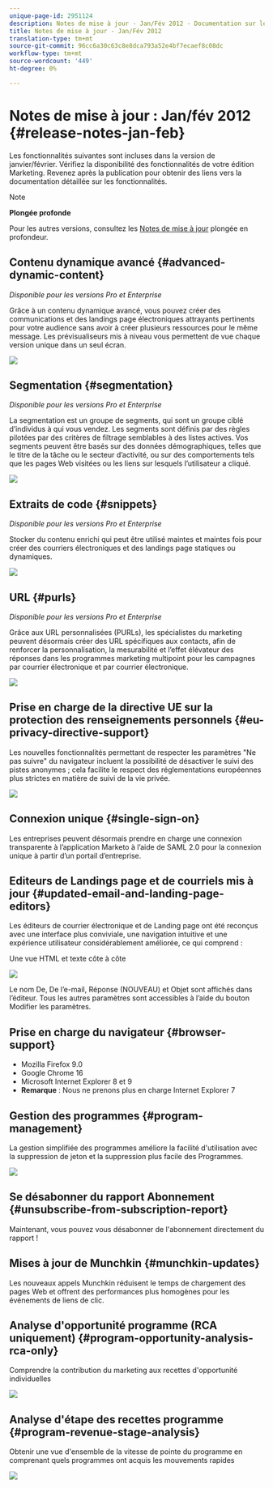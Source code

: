 ```yaml
---
unique-page-id: 2951124
description: Notes de mise à jour - Jan/Fév 2012 - Documentation sur le marketing - Documentation du produit
title: Notes de mise à jour - Jan/Fév 2012
translation-type: tm+mt
source-git-commit: 96cc6a30c63c8e8dca793a52e4bf7ecaef8c08dc
workflow-type: tm+mt
source-wordcount: '449'
ht-degree: 0%

---
```



# Notes de mise à jour : Jan/fév 2012 {#release-notes-jan-feb}

Les fonctionnalités suivantes sont incluses dans la version de janvier/février. Vérifiez la disponibilité des fonctionnalités de votre édition Marketing. Revenez après la publication pour obtenir des liens vers la documentation détaillée sur les fonctionnalités.

>[!NOTE]
>
>**Plongée profonde**
>
>Pour les autres versions, consultez les [Notes de mise à jour](http://docs.marketo.com/display/docs/release+notes) plongée en profondeur.

## Contenu dynamique avancé {#advanced-dynamic-content}

*Disponible pour les versions Pro et Enterprise*

Grâce à un contenu dynamique avancé, vous pouvez créer des communications et des landings page électroniques attrayants pertinents pour votre audience sans avoir à créer plusieurs ressources pour le même message. Les prévisualiseurs mis à niveau vous permettent de vue chaque version unique dans un seul écran.

![](assets/image2014-9-23-9-3a50-3a27.png)

## Segmentation {#segmentation}

*Disponible pour les versions Pro et Enterprise*

La segmentation est un groupe de segments, qui sont un groupe ciblé d’individus à qui vous vendez. Les segments sont définis par des règles pilotées par des critères de filtrage semblables à des listes actives. Vos segments peuvent être basés sur des données démographiques, telles que le titre de la tâche ou le secteur d’activité, ou sur des comportements tels que les pages Web visitées ou les liens sur lesquels l’utilisateur a cliqué.

![](assets/image2014-9-23-9-3a50-3a42.png)

## Extraits de code {#snippets}

*Disponible pour les versions Pro et Enterprise*

Stocker du contenu enrichi qui peut être utilisé maintes et maintes fois pour créer des courriers électroniques et des landings page statiques ou dynamiques.

![](assets/image2014-9-23-9-3a50-3a58.png)

## URL {#purls}

*Disponible pour les versions Pro et Enterprise*

Grâce aux URL personnalisées (PURLs), les spécialistes du marketing peuvent désormais créer des URL spécifiques aux contacts, afin de renforcer la personnalisation, la mesurabilité et l’effet élévateur des réponses dans les programmes marketing multipoint pour les campagnes par courrier électronique et par courrier électronique.

![](assets/image2014-9-23-9-3a51-3a11.png)

## Prise en charge de la directive UE sur la protection des renseignements personnels {#eu-privacy-directive-support}

Les nouvelles fonctionnalités permettant de respecter les paramètres &quot;Ne pas suivre&quot; du navigateur incluent la possibilité de désactiver le suivi des pistes anonymes ; cela facilite le respect des réglementations européennes plus strictes en matière de suivi de la vie privée.

![](assets/image2014-9-23-9-3a51-3a32.png)

## Connexion unique {#single-sign-on}

Les entreprises peuvent désormais prendre en charge une connexion transparente à l’application Marketo à l’aide de SAML 2.0 pour la connexion unique à partir d’un portail d’entreprise.

## Editeurs de Landings page et de courriels mis à jour {#updated-email-and-landing-page-editors}

Les éditeurs de courrier électronique et de Landing page ont été reconçus avec une interface plus conviviale, une navigation intuitive et une expérience utilisateur considérablement améliorée, ce qui comprend :

Une vue HTML et texte côte à côte

![](assets/image2014-9-23-9-3a51-3a54.png)

Le nom De, De l’e-mail, Réponse (NOUVEAU) et Objet sont affichés dans l’éditeur. Tous les autres paramètres sont accessibles à l’aide du bouton Modifier les paramètres.

## Prise en charge du navigateur {#browser-support}

* Mozilla Firefox 9.0
* Google Chrome 16
* Microsoft Internet Explorer 8 et 9
* **Remarque** : Nous ne prenons plus en charge Internet Explorer 7

## Gestion des programmes {#program-management}

La gestion simplifiée des programmes améliore la facilité d&#39;utilisation avec la suppression de jeton et la suppression plus facile des Programmes.

![](assets/image2014-9-23-9-3a52-3a11.png)

## Se désabonner du rapport Abonnement {#unsubscribe-from-subscription-report}

Maintenant, vous pouvez vous désabonner de l&#39;abonnement directement du rapport !

## Mises à jour de Munchkin {#munchkin-updates}

Les nouveaux appels Munchkin réduisent le temps de chargement des pages Web et offrent des performances plus homogènes pour les événements de liens de clic.

## Analyse d&#39;opportunité programme (RCA uniquement) {#program-opportunity-analysis-rca-only}

Comprendre la contribution du marketing aux recettes d&#39;opportunité individuelles

![](assets/image2014-9-23-9-3a52-3a30.png)

## Analyse d&#39;étape des recettes programme {#program-revenue-stage-analysis}

Obtenir une vue d&#39;ensemble de la vitesse de pointe du programme en comprenant quels programmes ont acquis les mouvements rapides

![](assets/image2014-9-23-9-3a52-3a47.png)

